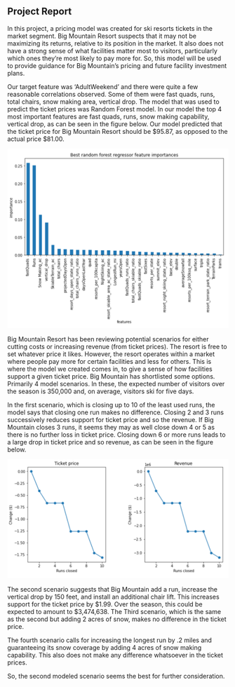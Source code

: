 ## Project Report

In this project, a pricing model was created for ski resorts tickets in the market segment. Big Mountain Resort suspects that it may not be maximizing its returns, relative to its position in the market. It also does not have a strong sense of what facilities matter most to visitors, particularly which ones they’re most likely to pay more for. So, this model will be used to provide guidance for Big Mountain’s pricing and future facility investment plans. 

Our target feature was ‘AdultWeekend’ and there were quite a few reasonable correlations observed. Some of them were fast quads, runs, total chairs, snow making area, vertical drop. The model that was used to predict the ticket prices was Random Forest model. In our model the top 4 most important features are fast quads, runs, snow making capability, vertical drop, as can be seen in the figure below. Our model predicted that the ticket price for Big Mountain Resort should be $95.87, as opposed to the actual price $81.00.

![](feat_imp.png)

Big Mountain Resort has been reviewing potential scenarios for either cutting costs or increasing revenue (from ticket prices). The resort is free to set whatever price it likes. However, the resort operates within a market where people pay more for certain facilities and less for others. This is where the model we created comes in, to give a sense of how facilities support a given ticket price. Big Mountain has shortlisted some options. Primarily 4 model scenarios. In these, the expected number of visitors over the season is 350,000 and, on average, visitors ski for five days.

In the first scenario, which is closing up to 10 of the least used runs, the model says that closing one run makes no difference. Closing 2 and 3 runs successively reduces support for ticket price and so the revenue. If Big Mountain closes 3 runs, it seems they may as well close down 4 or 5 as there is no further loss in ticket price. Closing down 6 or more runs leads to a large drop in ticket price and so revenue, as can be seen in the figure below.

![](runs.png)

The second scenario suggests that Big Mountain add a run, increase the vertical drop by 150 feet, and install an additional chair lift. This increases support for the ticket price by $1.99. Over the season, this could be expected to amount to $3,474,638. The Third scenario, which is the same as the second but adding 2 acres of snow, makes no difference in the ticket price.

The fourth scenario calls for increasing the longest run by .2 miles and guaranteeing its snow coverage by adding 4 acres of snow making capability. This also does not make any difference whatsoever in the ticket prices. 

So, the second modeled scenario seems the best for further consideration.
